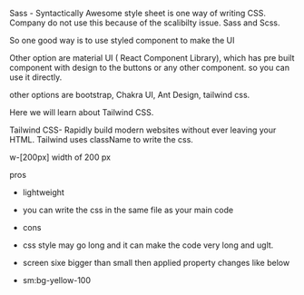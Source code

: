 
Sass - Syntactically Awesome style sheet is one way of writing CSS.
Company do not use this because of the scalibilty issue. Sass and Scss.

So one good way is to use styled component to make the UI

Other option are material UI ( React Component Library), which has pre built component with design to the buttons or any other component. so you can use it directly.

other options are bootstrap, Chakra UI, Ant Design, tailwind css.

Here we will learn about Tailwind CSS.

Tailwind CSS- Rapidly build modern websites without ever leaving your HTML.
Tailwind uses className to write the css.

w-[200px]
width of 200 px

pros
- lightweight
- you can write the css in the same file as your main code

- cons
- css style may go long and it can make the code very long and uglt.

- screen sixe bigger than small then applied property changes like below

- sm:bg-yellow-100
